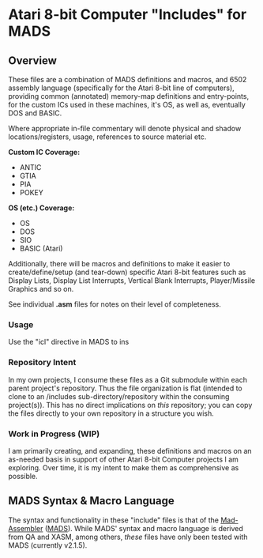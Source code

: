 # Atari 8-bit Computer "Includes" for MADS
## Overview
These files are a combination of MADS definitions and macros, and 6502 assembly language (specifically for the Atari 8-bit line of computers), providing common (annotated) memory-map definitions and entry-points, for the custom ICs used in these machines, it's OS, as well as, eventually DOS and BASIC.

Where appropriate in-file commentary will denote physical and shadow locations/registers, usage, references to source material etc.

**Custom IC Coverage:**

 - ANTIC
 - GTIA
 - PIA
 - POKEY

**OS (etc.) Coverage:**

 - OS
 - DOS
 - SIO
 - BASIC (Atari)

Additionally, there will be macros and definitions to make it easier to create/define/setup (and tear-down) specific Atari 8-bit features such as Display Lists, Display List Interrupts, Vertical Blank Interrupts, Player/Missile Graphics and so on. 

See individual **.asm** files for notes on their level of completeness.

### Usage

Use the "icl" directive in MADS to ins

### Repository Intent
In my own projects, I consume these files as a Git submodule within each parent project's repository.  Thus the file organization is flat (intended to clone to an /includes sub-directory/repository within the consuming project(s)).  This has no direct implications on *this* repository; you can copy the files directly to your own repository in a structure you wish.

### Work in Progress (WIP)
I am primarily creating, and expanding, these definitions and macros on an as-needed basis in support of other Atari 8-bit Computer projects I am exploring.  Over time, it is my intent to make them as comprehensive as possible.  

## MADS Syntax & Macro Language
The syntax and functionality in these "include" files is that of the [Mad-Assembler](https://mads.atari8.info) ([MADS](https://github.com/tebe6502/Mad-Assembler/releases)).  While MADS' syntax and macro language is derived from QA and XASM, among others, *these* files have only been tested with MADS (currently v2.1.5).

